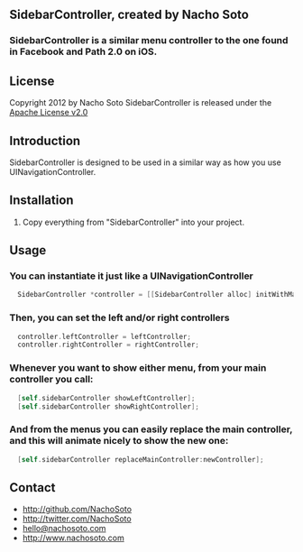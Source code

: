 ## SidebarController, created by Nacho Soto
### SidebarController is a similar menu controller to the one found in Facebook and Path 2.0 on iOS.

## License

Copyright 2012 by Nacho Soto
SidebarController is released under the [Apache License v2.0](http://www.apache.org/licenses/LICENSE-2.0)

## Introduction

SidebarController is designed to be used in a similar way as how you use UINavigationController. 

## Installation

 1. Copy everything from "SidebarController" into your project.
 
## Usage

### You can instantiate it just like a UINavigationController

``` objective-c
  SidebarController *controller = [[SidebarController alloc] initWithMainController:controller];
```

### Then, you can set the left and/or right controllers

``` objective-c
  controller.leftController = leftController;
  controller.rightController = rightController;
```

### Whenever you want to show either menu, from your main controller you call:

``` objective-c
  [self.sidebarController showLeftController];
  [self.sidebarController showRightController];
```

### And from the menus you can easily replace the main controller, and this will animate nicely to show the new one:

``` objective-c
  [self.sidebarController replaceMainController:newController];
```

## Contact

- http://github.com/NachoSoto
- http://twitter.com/NachoSoto
- hello@nachosoto.com
- http://www.nachosoto.com